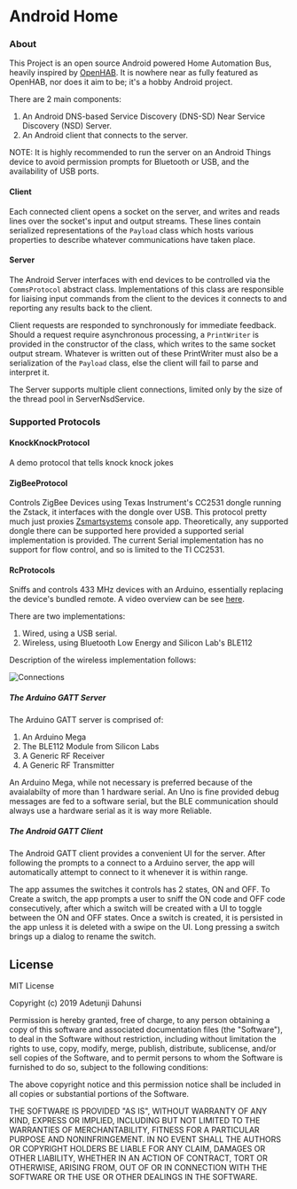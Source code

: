 Android Home
=======

### About

This Project is an open source Android powered Home Automation Bus, heavily inspired by [OpenHAB](https://www.openhab.org/docs/).
It is nowhere near as fully featured as OpenHAB, nor does it aim to be; it's a hobby Android project.

There are 2 main components:

1. An Android DNS-based Service Discovery (DNS-SD) Near Service Discovery (NSD) Server.
2. An Android client that connects to the server.

NOTE: It is highly recommended to run the server on an Android Things device to avoid permission prompts for Bluetooth or USB, and the availability of USB ports.

#### Client

Each connected client opens a socket on the server, and writes and reads lines over the socket's input and output streams. These lines contain
serialized representations of the ```Payload``` class which hosts various properties to describe whatever communications have taken place.

#### Server

The Android Server interfaces with end devices to be controlled via the ```CommsProtocol``` abstract class. Implementations of this class
are responsible for liaising input commands from the client to the devices it connects to and reporting any results back to the client.

Client requests are responded to synchronously for immediate feedback. Should a request require asynchronous processing, a ```PrintWriter``` is provided
in the constructor of the class, which writes to the same socket output stream. Whatever is written out of these PrintWriter must also be a serialization of the
```Payload``` class, else the client will fail to parse and interpret it.

The Server supports multiple client connections, limited only by the size of the thread pool in ServerNsdService.

### Supported Protocols

#### KnockKnockProtocol

A demo protocol that tells knock knock jokes

#### ZigBeeProtocol
Controls ZigBee Devices using Texas Instrument's CC2531 dongle running the Zstack, it interfaces with the dongle over USB.
This protocol pretty much just proxies [Zsmartsystems](https://github.com/zsmartsystems/com.zsmartsystems.zigbee) console app.
Theoretically, any supported dongle there can be supported here provided a supported serial implementation is provided.
The current Serial implementation has no support for flow control, and so is limited to the TI CC2531.

#### RcProtocols

Sniffs and controls 433 MHz devices with an Arduino, essentially replacing the device's bundled remote.
A video overview can be see [here](https://youtu.be/FrNVvwTE1eg).

There are two implementations:

1. Wired, using a USB serial.
2. Wireless, using Bluetooth Low Energy and Silicon Lab's BLE112

Description of the wireless implementation follows:

![](http://i.imgur.com/MnurD22.png "Connections")

##### The Arduino GATT Server

The Arduino GATT server is comprised of:

1. An Arduino Mega 
2. The BLE112 Module from Silicon Labs
3. A Generic RF Receiver
4. A Generic RF Transmitter

An Arduino Mega, while not necessary is preferred because of the avaialabilty of more than 1 hardware serial.
An Uno is fine provided debug messages are fed to a software serial, but the BLE communication should always use a hardware serial
as it is way more Reliable.

##### The Android GATT Client

The Android GATT client provides a convenient UI for the server. After following the prompts to 
a connect to a Arduino server, the app will automatically attempt to connect to it whenever it is within range.

The app assumes the switches it controls has 2 states, ON and OFF. To Create a switch, the app prompts a user to sniff the ON code and OFF code
consecutively, after which a switch will be created with a UI to toggle between the ON and OFF states. Once a switch is created, it is persisted
in the app unless it is deleted with a swipe on the UI. Long pressing a switch brings up a dialog to rename the switch.

## License

MIT License

Copyright (c) 2019 Adetunji Dahunsi

Permission is hereby granted, free of charge, to any person obtaining a copy
of this software and associated documentation files (the "Software"), to deal
in the Software without restriction, including without limitation the rights
to use, copy, modify, merge, publish, distribute, sublicense, and/or sell
copies of the Software, and to permit persons to whom the Software is
furnished to do so, subject to the following conditions:

The above copyright notice and this permission notice shall be included in all
copies or substantial portions of the Software.

THE SOFTWARE IS PROVIDED "AS IS", WITHOUT WARRANTY OF ANY KIND, EXPRESS OR
IMPLIED, INCLUDING BUT NOT LIMITED TO THE WARRANTIES OF MERCHANTABILITY,
FITNESS FOR A PARTICULAR PURPOSE AND NONINFRINGEMENT. IN NO EVENT SHALL THE
AUTHORS OR COPYRIGHT HOLDERS BE LIABLE FOR ANY CLAIM, DAMAGES OR OTHER
LIABILITY, WHETHER IN AN ACTION OF CONTRACT, TORT OR OTHERWISE, ARISING FROM,
OUT OF OR IN CONNECTION WITH THE SOFTWARE OR THE USE OR OTHER DEALINGS IN THE
SOFTWARE.


